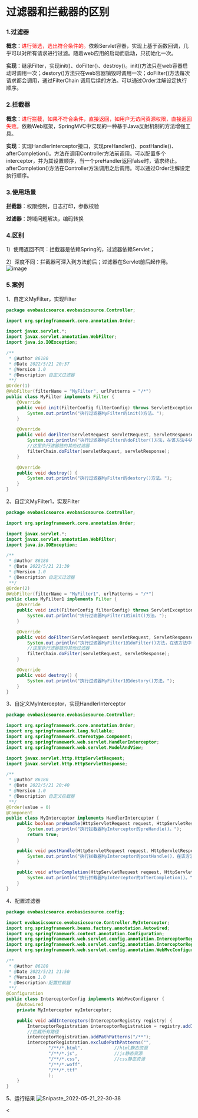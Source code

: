 # 过滤器和拦截器的区别


### 1.过滤器
**概念**：<font color="red">进行筛选，选出符合条件的。</font>依赖Servlet容器，实现上基于函数回调，几乎可以对所有请求进行过滤。随着web应用的启动而启动，只初始化一次。

**实现**：继承Filter，实现init()、doFilter()、destroy()。init()方法只在web容器启动时调用一次；destory()方法只在web容器销毁时调用一次；doFilter()方法每次请求都会调用，通过FilterChain 调用后续的方法。可以通过Order注解设定执行顺序。

### 2.拦截器
**概念**：<font color="red">进行拦截，如果不符合条件，直接返回，如用户无访问资源权限，直接返回失败。</font>依赖Web框架，SpringMVC中实现的一种基于Java反射机制的方法增强工具。

**实现**：实现HandlerInterceptor接口，实现preHandler()、postHandle()、afterCompletion()。方法在调用Controller方法前调用。可以配置多个interceptor，并为其设置顺序，当一个preHandler返回false时，请求终止。afterCompletion()方法在Controller方法调用之后调用。可以通过Order注解设定执行顺序。

### 3.使用场景
**拦截器**：权限控制，日志打印，参数校验

**过滤器**：跨域问题解决，编码转换

### 4.区别
1）使用返回不同：拦截器是依赖Spring的，过滤器依赖Servlet；

2）深度不同：拦截器可深入到方法前后；过滤器在Servlet前后起作用。
![image](https://user-images.githubusercontent.com/62679490/169651738-6d04daa0-80f5-47c6-9673-c4d0e9052f22.png)


### 5.案例
1、自定义MyFilter，实现Filter
```java
package evobasicsource.evobasicsource.Controller;

import org.springframework.core.annotation.Order;

import javax.servlet.*;
import javax.servlet.annotation.WebFilter;
import java.io.IOException;

/**
 * @Author 86180
 * @Date 2022/5/21 20:37
 * @Version 1.0
 * @Description 自定义过滤器
 **/
@Order(1)
@WebFilter(filterName = "MyFilter", urlPatterns = "/*")
public class MyFilter implements Filter {
    @Override
    public void init(FilterConfig filterConfig) throws ServletException {
        System.out.println("执行过滤器MyFilter的init()方法。");
    }

    @Override
    public void doFilter(ServletRequest servletRequest, ServletResponse servletResponse, FilterChain filterChain) throws IOException, ServletException {
        System.out.println("执行过滤器MyFilter的doFilter()方法，在该方法中执行过滤逻辑。");
        //这里执行滤器链的其他过滤器
        filterChain.doFilter(servletRequest, servletResponse);
    }

    @Override
    public void destroy() {
        System.out.println("执行过滤器MyFilter的destory()方法。");
    }
}

```
2、自定义MyFilter1，实现Filter
```java
package evobasicsource.evobasicsource.Controller;

import org.springframework.core.annotation.Order;

import javax.servlet.*;
import javax.servlet.annotation.WebFilter;
import java.io.IOException;

/**
 * @Author 86180
 * @Date 2022/5/21 21:39
 * @Version 1.0
 * @Description 自定义过滤器
 **/
@Order(2)
@WebFilter(filterName = "MyFilter1", urlPatterns = "/*")
public class MyFilter1 implements Filter {
    @Override
    public void init(FilterConfig filterConfig) throws ServletException {
        System.out.println("执行过滤器MyFilter1的init()方法。");
    }

    @Override
    public void doFilter(ServletRequest servletRequest, ServletResponse servletResponse, FilterChain filterChain) throws IOException, ServletException {
        System.out.println("执行过滤器MyFilter1的doFilter()方法，在该方法中执行过滤逻辑。");
        //这里执行滤器链的其他过滤器
        filterChain.doFilter(servletRequest, servletResponse);
    }

    @Override
    public void destroy() {
        System.out.println("执行过滤器MyFilter1的destory()方法。");
    }
}
```
3、自定义MyInterceptor，实现HandlerInterceptor
```java
package evobasicsource.evobasicsource.Controller;

import org.springframework.core.annotation.Order;
import org.springframework.lang.Nullable;
import org.springframework.stereotype.Component;
import org.springframework.web.servlet.HandlerInterceptor;
import org.springframework.web.servlet.ModelAndView;

import javax.servlet.http.HttpServletRequest;
import javax.servlet.http.HttpServletResponse;

/**
 * @Author 86180
 * @Date 2022/5/21 20:40
 * @Version 1.0
 * @Description 自定义拦截器
 **/
@Order(value = 0)
@Component
public class MyInterceptor implements HandlerInterceptor {
    public boolean preHandle(HttpServletRequest request, HttpServletResponse response, Object handler) throws Exception {
        System.out.println("执行拦截器MyInterceptor的preHandle()。");
        return true;
    }

    public void postHandle(HttpServletRequest request, HttpServletResponse response, Object handler, @Nullable ModelAndView modelAndView) throws Exception {
        System.out.println("执行拦截器MyInterceptor的postHandle()，在该方法内进行拦截器的处理操作");
    }

    public void afterCompletion(HttpServletRequest request, HttpServletResponse response, Object handler, @Nullable Exception ex) throws Exception {
        System.out.println("执行拦截器MyInterceptor的afterCompletion()。");
    }
}

```
4、配置过滤器
```java
package evobasicsource.evobasicsource.config;

import evobasicsource.evobasicsource.Controller.MyInterceptor;
import org.springframework.beans.factory.annotation.Autowired;
import org.springframework.context.annotation.Configuration;
import org.springframework.web.servlet.config.annotation.InterceptorRegistration;
import org.springframework.web.servlet.config.annotation.InterceptorRegistry;
import org.springframework.web.servlet.config.annotation.WebMvcConfigurer;

/**
 * @Author 86180
 * @Date 2022/5/21 21:50
 * @Version 1.0
 * @Description:配置拦截器
 **/
@Configuration
public class InterceptorConfig implements WebMvcConfigurer {
    @Autowired
    private MyInterceptor myInterceptor;

    public void addInterceptors(InterceptorRegistry registry) {
        InterceptorRegistration interceptorRegistration = registry.addInterceptor(myInterceptor);
        //拦截所有路径
        interceptorRegistration.addPathPatterns("/**");
        interceptorRegistration.excludePathPatterns("",
                "/**/*.html",            //html静态资源
                "/**/*.js",              //js静态资源
                "/**/*.css",             //css静态资源
                "/**/*.woff",
                "/**/*.ttf"
                );
    }
}
```
5、运行结果
![Snipaste_2022-05-21_22-30-38](https://user-images.githubusercontent.com/62679490/169656259-8d22e017-b60f-4bf7-8c33-6890dec25cbe.png)


<

>
